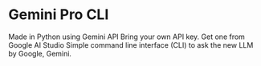 # Gemini Pro CLI
Made in Python using Gemini API
Bring your own API key. Get one from Google AI Studio
Simple command line interface (CLI) to ask the new LLM by Google, Gemini. 
